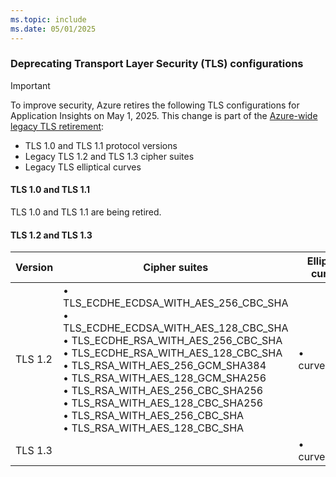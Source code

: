 ```yaml
---
ms.topic: include
ms.date: 05/01/2025
---
```



### Deprecating Transport Layer Security (TLS) configurations

> [!IMPORTANT]
> To improve security, Azure retires the following TLS configurations for Application Insights on May 1, 2025. This change is part of the [Azure-wide legacy TLS retirement](https://azure.microsoft.com/updates/azure-support-tls-will-end-by-31-october-2024-2/):
>
> - TLS 1.0 and TLS 1.1 protocol versions  
> - Legacy TLS 1.2 and TLS 1.3 cipher suites  
> - Legacy TLS elliptical curves

#### TLS 1.0 and TLS 1.1

TLS 1.0 and TLS 1.1 are being retired.

#### TLS 1.2 and TLS 1.3

| Version | Cipher suites | Elliptical curves |
|---------|---------|---------|
| TLS 1.2 | • TLS_ECDHE_ECDSA_WITH_AES_256_CBC_SHA<br>• TLS_ECDHE_ECDSA_WITH_AES_128_CBC_SHA<br>• TLS_ECDHE_RSA_WITH_AES_256_CBC_SHA<br>• TLS_ECDHE_RSA_WITH_AES_128_CBC_SHA<br>• TLS_RSA_WITH_AES_256_GCM_SHA384<br>• TLS_RSA_WITH_AES_128_GCM_SHA256<br>• TLS_RSA_WITH_AES_256_CBC_SHA256<br>• TLS_RSA_WITH_AES_128_CBC_SHA256<br>• TLS_RSA_WITH_AES_256_CBC_SHA<br>• TLS_RSA_WITH_AES_128_CBC_SHA | • curve25519 |
| TLS 1.3 | | • curve25519 |
